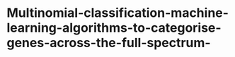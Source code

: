 # Multinomial-classification-machine-learning-algorithms-to-categorise-genes-across-the-full-spectrum-